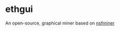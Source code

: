 # ethgui
An open-source, graphical miner based on [nsfminer](https://github.com/no-fee-ethereum-mining/nsfminer)
